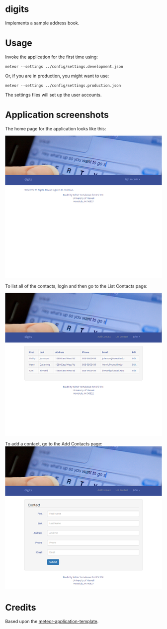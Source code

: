 # digits

Implements a sample address book.

# Usage
Invoke the application for the first time using:

```
meteor --settings ../config/settings.development.json
```

Or, if you are in production, you might want to use:

```
meteor --settings ../config/settings.production.json
```

The settings files will set up the user accounts.

# Application screenshots

The home page for the application looks like this:

![](https://raw.githubusercontent.com/kelsieayamakawa/digits/qa-1/doc/digits-home.png)

To list all of the contacts, login and then go to the List Contacts page:

![](https://raw.githubusercontent.com/kelsieayamakawa/digits/qa-1/doc/digits-list.png)

To add a contact, go to the Add Contacts page:
![](https://raw.githubusercontent.com/kelsieayamakawa/digits/qa-1/doc/digits-add.png)

# Credits

Based upon the [meteor-application-template](http://ics-software-engineering.github.io/meteor-application-template/).